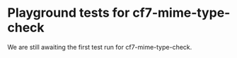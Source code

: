 # Playground tests for cf7-mime-type-check
We are still awaiting the first test run for cf7-mime-type-check.
